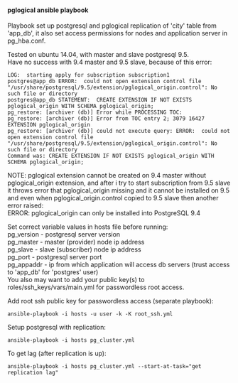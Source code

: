 #### pglogical ansible playbook

Playbook set up postgresql and pglogical replication of 'city' table from 'app_db', it also set access permissions for nodes and application server in pg_hba.conf.

Tested on ubuntu 14.04, with master and slave postgresql 9.5.  
Have no success with 9.4 master and 9.5 slave, because of this error: 

```
LOG:  starting apply for subscription subscription1
postgres@app_db ERROR:  could not open extension control file "/usr/share/postgresql/9.5/extension/pglogical_origin.control": No such file or directory
postgres@app_db STATEMENT:  CREATE EXTENSION IF NOT EXISTS pglogical_origin WITH SCHEMA pglogical_origin;
pg_restore: [archiver (db)] Error while PROCESSING TOC:
pg_restore: [archiver (db)] Error from TOC entry 2; 3079 16427 EXTENSION pglogical_origin
pg_restore: [archiver (db)] could not execute query: ERROR:  could not open extension control file "/usr/share/postgresql/9.5/extension/pglogical_origin.control": No such file or directory
Command was: CREATE EXTENSION IF NOT EXISTS pglogical_origin WITH SCHEMA pglogical_origin;
```

NOTE: pglogical extension cannot be created on 9.4 master without pglogical_origin extension, and after i try to start subscription from 9.5 slave it throws error that pglogical_origin missing and it cannot be installed on 9.5 and even when pglogical_origin.control copied to 9.5 slave then another error raised:  
ERROR:  pglogical_origin can only be installed into PostgreSQL 9.4

Set correct variable values in hosts file before running:  
pg_version - postgresql server version  
pg_master - master (provider) node ip address  
pg_slave - slave (subscriber) node ip address  
pg_port - postgresql server port  
pg_appaddr - ip from which application will access db servers (trust access to 'app_db' for 'postgres' user)  
You also may want to add your public key(s) to roles/ssh_keys/vars/main.yml for passwordless root access.

Add root ssh public key for passwordless access (separate playbook):
```
ansible-playbook -i hosts -u user -k -K root_ssh.yml
```
Setup postgresql with replication:
```
ansible-playbook -i hosts pg_cluster.yml
```
To get lag (after replication is up):
```
ansible-playbook -i hosts pg_cluster.yml --start-at-task="get replication lag"
```

